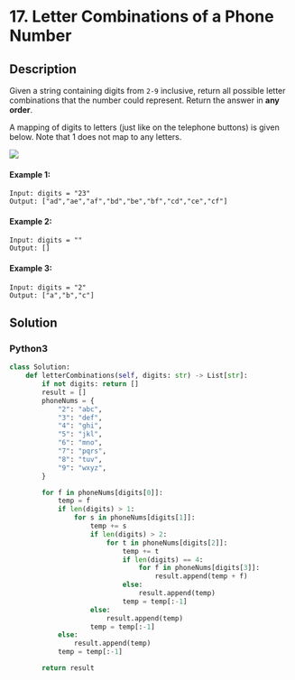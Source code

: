 # 17. Letter Combinations of a Phone Number

## Description
Given a string containing digits from `2-9` inclusive, return all possible letter combinations that the number could represent. Return the answer in **any order**.

A mapping of digits to letters (just like on the telephone buttons) is given below. Note that 1 does not map to any letters.

![](https://assets.leetcode.com/uploads/2022/03/15/1200px-telephone-keypad2svg.png)

#### Example 1:
```
Input: digits = "23"
Output: ["ad","ae","af","bd","be","bf","cd","ce","cf"]
```

#### Example 2:
```
Input: digits = ""
Output: []
```

#### Example 3:
```
Input: digits = "2"
Output: ["a","b","c"]
```


## Solution

### Python3
```python
class Solution:
    def letterCombinations(self, digits: str) -> List[str]:
        if not digits: return []
        result = []
        phoneNums = {
            "2": "abc",
            "3": "def",
            "4": "ghi",
            "5": "jkl",
            "6": "mno",
            "7": "pqrs",
            "8": "tuv",
            "9": "wxyz",
        }

        for f in phoneNums[digits[0]]:
            temp = f
            if len(digits) > 1:
                for s in phoneNums[digits[1]]:
                    temp += s
                    if len(digits) > 2:
                        for t in phoneNums[digits[2]]:
                            temp += t
                            if len(digits) == 4:
                                for f in phoneNums[digits[3]]:
                                    result.append(temp + f)
                            else:
                                result.append(temp)
                            temp = temp[:-1]
                    else:
                        result.append(temp)
                    temp = temp[:-1]
            else:
                result.append(temp)        
            temp = temp[:-1]

        return result
```
